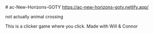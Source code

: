 <h># ac-New-Horizons-GOTY https://ac-new-horizons-goty.netlify.app/</h>

<p>not actually animal crossing</p>

This is a clicker game where you click.
Made with Will & Connor

